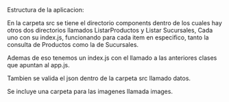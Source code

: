 Estructura de la aplicacion: 

En la carpeta src se tiene el directorio components dentro de los cuales hay otros dos directorios llamados ListarProductos y Listar Sucursales, Cada uno con su index.js, funcionando para cada item en especifico, tanto la consulta de Productos como la de Sucursales.

Ademas de eso tenemos un index.js con el llamado a las anteriores clases que apuntan al app.js.

Tambien se valida el json dentro de la carpeta src llamado datos.

Se incluye una carpeta para las imagenes llamada images.


